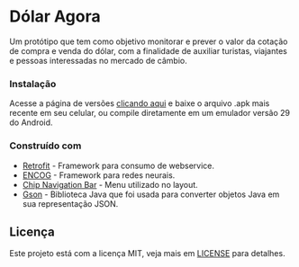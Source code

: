 # Dólar Agora

Um protótipo que tem como objetivo monitorar e prever o valor da cotação de compra e venda do dólar, com a finalidade de auxiliar turistas, viajantes e pessoas interessadas no mercado de câmbio.

### Instalação

Acesse a página de versões [clicando aqui](https://github.com/gabriel193/tcc/releases) e baixe o arquivo .apk mais recente em seu celular, ou compile diretamente em um emulador versão 29 do Android.

### Construído com

* [Retrofit](https://square.github.io/retrofit/) - Framework para consumo de webservice.
* [ENCOG](https://www.heatonresearch.com/encog/) - Framework para redes neurais.
* [Chip Navigation Bar](https://github.com/ismaeldivita/chip-navigation-bar) - Menu utilizado no layout.
* [Gson](https://github.com/google/gson) - Biblioteca Java que foi usada para converter objetos Java em sua representação JSON.

## Licença

Este projeto está com a licença MIT, veja mais em [LICENSE](LICENSE) para detalhes.